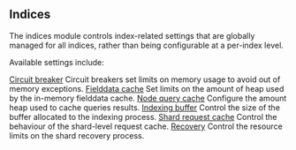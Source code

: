 ## Indices

The indices module controls index-related settings that are globally managed for all indices, rather than being configurable at a per-index level.

Available settings include:

[Circuit breaker](circuit-breaker.html)
     Circuit breakers set limits on memory usage to avoid out of memory exceptions. 
[Fielddata cache](modules-fielddata.html)
     Set limits on the amount of heap used by the in-memory fielddata cache. 
[Node query cache](query-cache.html)
     Configure the amount heap used to cache queries results. 
[Indexing buffer](indexing-buffer.html)
     Control the size of the buffer allocated to the indexing process. 
[Shard request cache](shard-request-cache.html)
     Control the behaviour of the shard-level request cache. 
[Recovery](recovery.html)
     Control the resource limits on the shard recovery process. 
